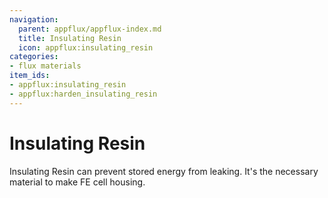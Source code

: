 ```yaml
---
navigation:
  parent: appflux/appflux-index.md
  title: Insulating Resin
  icon: appflux:insulating_resin
categories:
- flux materials
item_ids:
- appflux:insulating_resin
- appflux:harden_insulating_resin
---
```


# Insulating Resin

<Row>
<ItemImage id="appflux:insulating_resin" scale="4"></ItemImage>
<ItemImage id="appflux:harden_insulating_resin" scale="4"></ItemImage>
</Row>

Insulating Resin can prevent stored energy from leaking. It's the necessary material to make FE cell housing.
